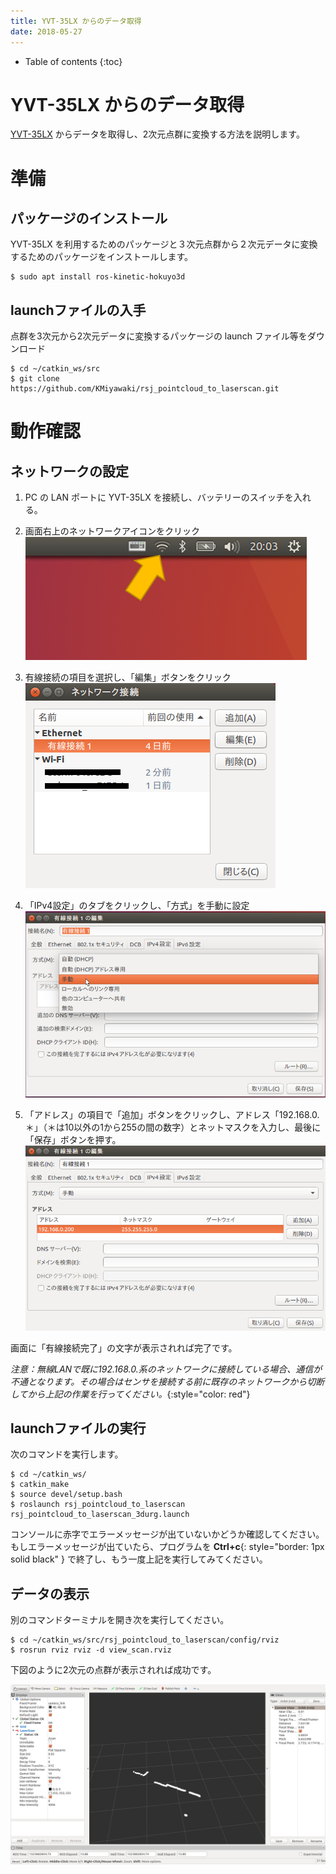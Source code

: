 ```yaml
---
title: YVT-35LX からのデータ取得
date: 2018-05-27
---
```


- Table of contents
{:toc}

# YVT-35LX からのデータ取得

[YVT-35LX](https://www.hokuyo-aut.co.jp/search/single.php?serial=165) からデータを取得し、2次元点群に変換する方法を説明します。

# 準備

## パッケージのインストール

YVT-35LX を利用するためのパッケージと３次元点群から２次元データに変換するためのパッケージをインストールします。

```shell
$ sudo apt install ros-kinetic-hokuyo3d
```

## launchファイルの入手
点群を3次元から2次元データに変換するパッケージの launch ファイル等をダウンロード

```shell
$ cd ~/catkin_ws/src
$ git clone https://github.com/KMiyawaki/rsj_pointcloud_to_laserscan.git
```

# 動作確認
## ネットワークの設定

1. PC の LAN ポートに YVT-35LX を接続し、バッテリーのスイッチを入れる。

1. 画面右上のネットワークアイコンをクリック  
  ![](images/ethernet_setting_0.png)

1. 有線接続の項目を選択し、「編集」ボタンをクリック  
  ![](images/ethernet_setting_1.png)

1. 「IPv4設定」のタブをクリックし、「方式」を手動に設定  
  ![](images/ethernet_setting_2.png)

1. 「アドレス」の項目で「追加」ボタンをクリックし、アドレス「192.168.0.＊」（＊は10以外の1から255の間の数字）とネットマスクを入力し、最後に「保存」ボタンを押す。  
  ![](images/ethernet_setting_3.png)

画面に「有線接続完了」の文字が表示されれば完了です。

_注意：無線LANで既に192.168.0.系のネットワークに接続している場合、通信が不通となります。その場合はセンサを接続する前に既存のネットワークから切断してから上記の作業を行ってください。_{:style="color: red"}

## launchファイルの実行

次のコマンドを実行します。

```shell
$ cd ~/catkin_ws/
$ catkin_make
$ source devel/setup.bash
$ roslaunch rsj_pointcloud_to_laserscan rsj_pointcloud_to_laserscan_3durg.launch
```

コンソールに赤字でエラーメッセージが出ていないかどうか確認してください。
もしエラーメッセージが出ていたら、プログラムを __Ctrl+c__{: style="border: 1px solid black" } で終了し、もう一度上記を実行してみてください。

## データの表示

別のコマンドターミナルを開き次を実行してください。

```shell
$ cd ~/catkin_ws/src/rsj_pointcloud_to_laserscan/config/rviz
$ rosrun rviz rviz -d view_scan.rviz
```

下図のように2次元の点群が表示されれば成功です。

![XtionScan](images/xtion_view_scan.png)
